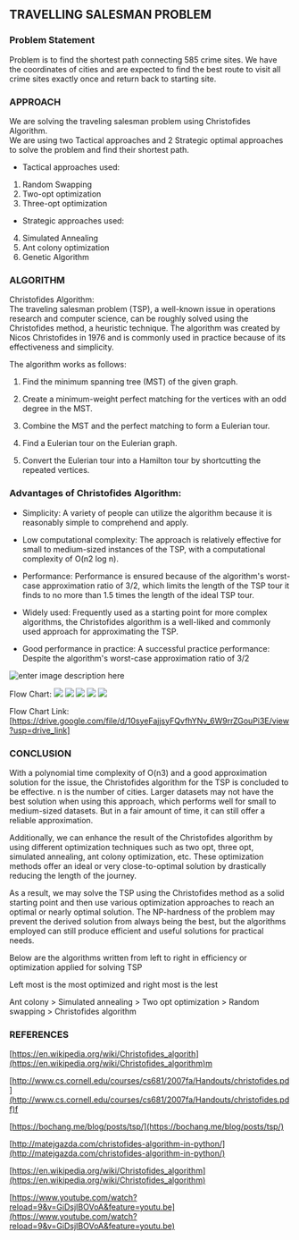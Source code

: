 ## **TRAVELLING SALESMAN PROBLEM**

### Problem Statement
Problem is to find the shortest path connecting 585 crime sites. We have the coordinates of cities and are expected to find the best route to visit all crime sites exactly once and return back to starting site.

### APPROACH
We are solving the traveling salesman problem using Christofides Algorithm.  
We are using two Tactical approaches and 2 Strategic optimal approaches to solve the problem and find their shortest path.  

- Tactical approaches used:  
1. Random Swapping
2. Two-opt optimization
3. Three-opt optimization

- Strategic approaches used:
4. Simulated Annealing
5. Ant colony optimization
6. Genetic Algorithm

### ALGORITHM

Christofides Algorithm:  
The traveling salesman problem (TSP), a well-known issue in operations research and computer science, can be roughly solved using the Christofides method, a heuristic technique. The algorithm was created by Nicos Christofides in 1976 and is commonly used in practice because of its effectiveness and simplicity.

  

The algorithm works as follows:

  

1.  Find the minimum spanning tree (MST) of the given graph.
    
2.  Create a minimum-weight perfect matching for the vertices with an odd degree in the MST.
    
3.  Combine the MST and the perfect matching to form a Eulerian tour.
    
4.  Find a Eulerian tour on the Eulerian graph.
    
5.  Convert the Eulerian tour into a Hamilton tour by shortcutting the repeated vertices.
    


### Advantages of Christofides Algorithm:

-   Simplicity: A variety of people can utilize the algorithm because it is reasonably simple to comprehend and apply.
    
-   Low computational complexity: The approach is relatively effective for small to medium-sized instances of the TSP, with a computational complexity of O(n2 log n).
    
-   Performance: Performance is ensured because of the algorithm's worst-case approximation ratio of 3/2, which limits the length of the TSP tour it finds to no more than 1.5 times the length of the ideal TSP tour.
    
-   Widely used: Frequently used as a starting point for more complex algorithms, the Christofides algorithm is a well-liked and commonly used approach for approximating the TSP.
    
-   Good performance in practice: A successful practice performance: Despite the algorithm's worst-case approximation ratio of 3/2

![enter image description here](https://drive.google.com/drive/u/0/my-drive)

Flow Chart:
**![](https://lh4.googleusercontent.com/CKo4QgWH178bqtzxf8mzUpwbqHOZRQr6fcniG9nSumAxOTI9JHihaFt0eppbHX-tBefRUUY-mPeBajiLWJikbAM0hBKJWCq_fLEmrS7s6dWHR8LNyf-sC8AvveGLOXFObS0KaLykUbfSL7KT3wfGtRU)**
**![](https://lh6.googleusercontent.com/jwW7Uoli20M2ZO5ivdmUpEpN7ipQacWJ5TFCOzWbKvt-ZdPqyo8SO71LFkeJN9GLtiAiSJh9SCf07MJRPy4-icFL_Toe73Y9DU8FwIjb1ZXNqpsDXlPJS-UssKlJQxNc1oLEk7QF4XlaL5r8EOCRxfw)**
**![](https://lh5.googleusercontent.com/C8x4rKQ_d9SE5UurrAsR9dkWvZpe9qIfacgkNUypP19otIWATxdJFEtS2aQ5NCgWJ3xHJN-4-Iefo8E-FRF1Fh5TFzg1rR5NnDFf36jIL6sBd8AU79CsSoEh_WQU4nKC6nRPkVeSbZvAUDSnJkS7SrM)**
**![](https://lh6.googleusercontent.com/NN5vopu2H61cS9HKcl7nCdA4C1hZFJEvzEk4IUK5XpceZtL5mNJMEQM0OAOXn0NNVxyLEfWJolO2KdEOTxCu5wJVvnsOWgSSsGkxxkSukGLngZVM-VMQXn24DYCD8pGGJ8l2Azy4_0q3W6URqZB0e24)**
**![](https://lh3.googleusercontent.com/rXyvR8D1fgoujrojFgK8-GKf-ZU_tWiH8JWmCoEg2KxqKKwbUxl4o0Yz0Xh_NL7-ekJPMuGOETBrE-ShzfWc4vNuLaWcfb-9Pinv1yjocGJcCRkICHrZCbtnRVZnoi6Viol8VW3lCTqbyJE7WTJUsB4)**

Flow Chart Link: [https://drive.google.com/file/d/10syeFajjsyFQvfhYNv_6W9rrZGouPi3E/view?usp=drive_link]

### CONCLUSION

  

With a polynomial time complexity of O(n3) and a good approximation solution for the issue, the Christofides algorithm for the TSP is concluded to be effective. n is the number of cities. Larger datasets may not have the best solution when using this approach, which performs well for small to medium-sized datasets. But in a fair amount of time, it can still offer a reliable approximation.

  

Additionally, we can enhance the result of the Christofides algorithm by using different optimization techniques such as two opt, three opt, simulated annealing, ant colony optimization, etc. These optimization methods offer an ideal or very close-to-optimal solution by drastically reducing the length of the journey.

  

As a result, we may solve the TSP using the Christofides method as a solid starting point and then use various optimization approaches to reach an optimal or nearly optimal solution. The NP-hardness of the problem may prevent the derived solution from always being the best, but the algorithms employed can still produce efficient and useful solutions for practical needs.

  

Below are the algorithms written from left to right in efficiency or optimization applied for solving TSP

Left most is the most optimized and right most is the lest

  

Ant colony > Simulated annealing > Two opt optimization > Random swapping > Christofides algorithm

### REFERENCES

[https://en.wikipedia.org/wiki/Christofides_algorith](https://en.wikipedia.org/wiki/Christofides_algorithm)m

  

[http://www.cs.cornell.edu/courses/cs681/2007fa/Handouts/christofides.pd](http://www.cs.cornell.edu/courses/cs681/2007fa/Handouts/christofides.pdf)f

  

[https://bochang.me/blog/posts/tsp/](https://bochang.me/blog/posts/tsp/)

  

[http://matejgazda.com/christofides-algorithm-in-python/](http://matejgazda.com/christofides-algorithm-in-python/)

  

[https://en.wikipedia.org/wiki/Christofides_algorithm](https://en.wikipedia.org/wiki/Christofides_algorithm)

  

[https://www.youtube.com/watch?reload=9&v=GiDsjIBOVoA&feature=youtu.be](https://www.youtube.com/watch?reload=9&v=GiDsjIBOVoA&feature=youtu.be)
